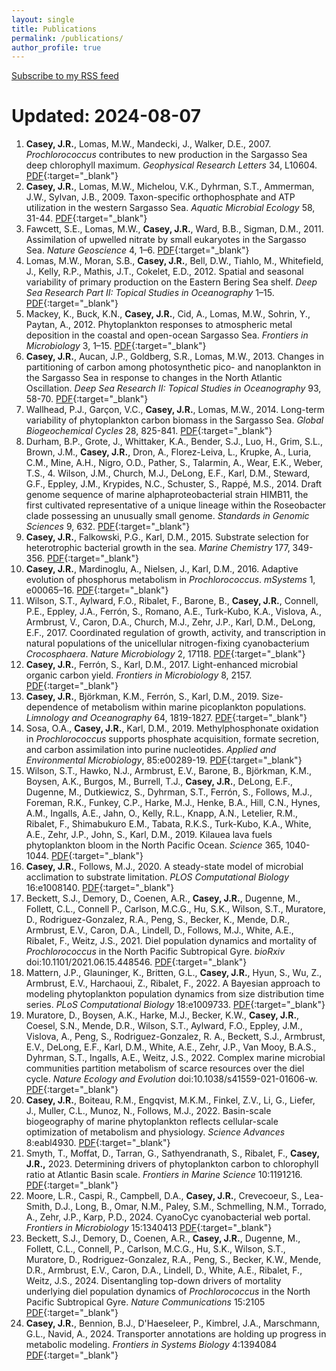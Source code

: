 ```yaml
---
layout: single
title: Publications
permalink: /publications/
author_profile: true
---
```

<a class="btn btn-rss" href="/feed.xml" target="_blank">Subscribe to my RSS feed</a>

# Updated: 2024-08-07
1. **Casey, J.R.**, Lomas, M.W., Mandecki, J., Walker, D.E., 2007. *Prochlorococcus* contributes to new production in the Sargasso Sea deep chlorophyll maximum. *Geophysical Research Letters* 34, L10604. [PDF](/assets/docs/Casey_2007_GRL.pdf){:target="_blank"} 
2. **Casey, J.R.**, Lomas, M.W., Michelou, V.K., Dyhrman, S.T., Ammerman, J.W., Sylvan, J.B., 2009. Taxon-specific orthophosphate and ATP utilization in the western Sargasso Sea. *Aquatic Microbial Ecology* 58, 31-44. [PDF](/assets/docs/Casey_2009_AME.pdf){:target="_blank"}
3. Fawcett, S.E., Lomas, M.W., **Casey, J.R.**, Ward, B.B., Sigman, D.M., 2011. Assimilation of upwelled nitrate by small eukaryotes in the Sargasso Sea. *Nature Geoscience* 4, 1–6. [PDF](/assets/docs/Fawcett_2011_NatGeosci.pdf){:target="_blank"}
4. Lomas, M.W., Moran, S.B., **Casey, J.R.**, Bell, D.W., Tiahlo, M., Whitefield, J., Kelly, R.P., Mathis, J.T., Cokelet, E.D., 2012. Spatial and seasonal variability of primary production on the Eastern Bering Sea shelf. *Deep Sea Research Part II: Topical Studies in Oceanography* 1–15. [PDF](/assets/docs/Lomas_2012_DSR.pdf){:target="_blank"}
5. Mackey, K., Buck, K.N., **Casey, J.R.**, Cid, A., Lomas, M.W., Sohrin, Y., Paytan, A., 2012. Phytoplankton responses to atmospheric metal deposition in the coastal and open-ocean Sargasso Sea. *Frontiers in Microbiology* 3, 1–15. [PDF](/assets/docs/Mackey_2012_FrontiersM.pdf){:target="_blank"}
6. **Casey, J.R.**, Aucan, J.P., Goldberg, S.R., Lomas, M.W., 2013. Changes in partitioning of carbon among photosynthetic pico- and nanoplankton in the Sargasso Sea in response to changes in the North Atlantic Oscillation. *Deep Sea Research II: Topical Studies in Oceanography* 93, 58-70. [PDF](/assets/docs/Casey_2013_DSR.pdf){:target="_blank"}
7. Wallhead, P.J., Garçon, V.C., **Casey, J.R.**, Lomas, M.W., 2014. Long-term variability of phytoplankton carbon biomass in the Sargasso Sea. *Global Biogeochemical Cycles* 28, 825-841. [PDF](/assets/docs/Wallhead_2014_GBC.pdf){:target="_blank"}
8. Durham, B.P., Grote, J., Whittaker, K.A., Bender, S.J., Luo, H., Grim, S.L., Brown, J.M., **Casey, J.R.**, Dron, A., Florez-Leiva, L., Krupke, A., Luria, C.M., Mine, A.H., Nigro, O.D., Pather, S., Talarmin, A., Wear, E.K., Weber, T.S., 4. Wilson, J.M., Church, M.J., DeLong, E.F., Karl, D.M., Steward, G.F., Eppley, J.M., Krypides, N.C., Schuster, S., Rappé, M.S., 2014. Draft genome sequence of marine alphaproteobacterial strain HIMB11, the first cultivated representative of a unique lineage within the Roseobacter clade possessing an unusually small genome. *Standards in Genomic Sciences* 9, 632. [PDF](/assets/docs/Durham_2014_SGS.pdf){:target="_blank"}
9. **Casey, J.R.**, Falkowski, P.G., Karl, D.M., 2015. Substrate selection for heterotrophic bacterial growth in the sea. *Marine Chemistry* 177, 349-356. [PDF](/assets/docs/Casey_2015_MarChe.pdf){:target="_blank"}
10. **Casey, J.R.**, Mardinoglu, A., Nielsen, J., Karl, D.M., 2016. Adaptive evolution of phosphorus metabolism in *Prochlorococcus*. *mSystems* 1, e00065–16. [PDF](/assets/docs/Casey_2016_mSystems.pdf){:target="_blank"} 
11. Wilson, S.T., Aylward, F.O., Ribalet, F., Barone, B., **Casey, J.R.**, Connell, P.E., Eppley, J.A., Ferrón, S., Romano, A.E., Turk-Kubo, K.A., Vislova, A., Armbrust, V., Caron, D.A., Church, M.J., Zehr, J.P., Karl, D.M., DeLong, E.F., 2017. Coordinated regulation of growth, activity, and transcription in natural populations of the unicellular nitrogen-fixing cyanobacterium *Crocosphaera*. *Nature Microbiology* 2, 17118. [PDF](/assets/docs/Wilson_2017_NatMicro.pdf){:target="_blank"} 
12. **Casey, J.R.**, Ferrón, S., Karl, D.M., 2017. Light-enhanced microbial organic carbon yield. *Frontiers in Microbiology* 8, 2157. [PDF](/assets/docs/Casey_2017_FrontiersM.pdf){:target="_blank"}
13. **Casey, J.R.**, Björkman, K.M., Ferrón, S., Karl, D.M., 2019. Size-dependence of metabolism within marine picoplankton populations. *Limnology and Oceanography* 64, 1819-1827. [PDF](/assets/docs/Casey_2019_LO.pdf){:target="_blank"}
14. Sosa, O.A., **Casey, J.R.**, Karl, D.M., 2019. Methylphosphonate oxidation in *Prochlorococcus* supports phosphate acquisition, formate secretion, and carbon assimilation into purine nucleotides. *Applied and Environmental Microbiology*, 85:e00289-19. [PDF](/assets/docs/Sosa_2019_AEM.pdf){:target="_blank"} 
15. Wilson, S.T., Hawko, N.J., Armbrust, E.V., Barone, B., Björkman, K.M., Boysen, A.K., Burgos, M., Burrell, T.J., **Casey, J.R.**, DeLong, E.F., Dugenne, M., Dutkiewicz, S., Dyhrman, S.T., Ferrón, S., Follows, M.J., Foreman, R.K., Funkey, C.P., Harke, M.J., Henke, B.A., Hill, C.N., Hynes, A.M., Ingalls, A.E., Jahn, O., Kelly, R.L., Knapp, A.N., Letelier, R.M., Ribalet, F., Shimabukuro E.M., Tabata, R.K.S., Turk-Kubo, K.A., White, A.E., Zehr, J.P., John, S., Karl, D.M., 2019. Kilauea lava fuels phytoplankton bloom in the North Pacific Ocean. *Science* 365, 1040-1044. [PDF](/assets/docs/Wilson_2019_Science.pdf){:target="_blank"}
16. **Casey, J.R.**, Follows, M.J., 2020. A steady-state model of microbial acclimation to substrate limitation. *PLOS Computational Biology* 16:e1008140. [PDF](/assets/docs/CaseyFollows2020.pdf){:target="_blank"}
17. Beckett, S.J., Demory, D., Coenen, A.R., **Casey, J.R.**, Dugenne, M., Follett, C.L., Connell P., Carlson, M.C.G., Hu, S.K., Wilson, S.T., Muratore, D., Rodriguez-Gonzalez, R.A., Peng, S., Becker, K., Mende, D.R., Armbrust, E.V., Caron, D.A., Lindell, D., Follows, M.J., White, A.E., Ribalet, F., Weitz, J.S., 2021. Diel population dynamics and mortality of *Prochlorococcus* in the North Pacific Subtropical Gyre. *bioRxiv* doi:10.1101/2021.06.15.448546. [PDF](/assets/docs/Beckett_2021_bioRxiv.pdf){:target="_blank"}
18. Mattern, J.P., Glauninger, K., Britten, G.L., **Casey, J.R.**, Hyun, S., Wu, Z., Armbrust, E.V., Harchaoui, Z., Ribalet, F., 2022. A Bayesian approach to modeling phytoplankton population dynamics from size distribution time series. *PLoS Computational Biology* 18:e1009733. [PDF](/assets/docs/Mattern_2022_PlosCompBio.pdf){:target="_blank"}
19. Muratore, D., Boysen, A.K., Harke, M.J., Becker, K.W., **Casey, J.R.**, Coesel, S.N., Mende, D.R., Wilson, S.T., Aylward, F.O., Eppley, J.M., Vislova, A., Peng, S., Rodriguez-Gonzalez, R. A., Beckett, S.J., Armbrust, E.V., DeLong, E.F., Karl, D.M., White, A.E., Zehr, J.P., Van Mooy, B.A.S., Dyhrman, S.T., Ingalls, A.E., Weitz, J.S., 2022. Complex marine microbial communities partition metabolism of scarce resources over the diel cycle. *Nature Ecology and Evolution* doi:10.1038/s41559-021-01606-w. [PDF](/assets/docs/Muratore_2022_NatureEcoEvo.pdf){:target="_blank"}
20. **Casey, J.R.**, Boiteau, R.M., Engqvist, M.K.M., Finkel, Z.V., Li, G., Liefer, J., Muller, C.L., Munoz, N., Follows, M.J., 2022. Basin-scale biogeography of marine phytoplankton reflects cellular-scale optimization of metabolism and physiology. *Science Advances* 8:eabl4930. [PDF](/assets/docs/Casey_2022_ScienceAdvances.pdf){:target="_blank"}
21. Smyth, T., Moffat, D., Tarran, G., Sathyendranath, S., Ribalet, F., **Casey, J.R.,** 2023. Determining drivers of phytoplankton carbon to chlorophyll ratio at Atlantic Basin scale. *Frontiers in Marine Science* 10:1191216. [PDF](/assets/docs/Smyth_2023_Frontiers.pdf){:target="_blank"}
22. Moore, L.R., Caspi, R., Campbell, D.A., **Casey, J.R.**, Crevecoeur, S., Lea-Smith, D.J., Long, B., Omar, N.M., Paley, S.M., Schmelling, N.M., Torrado, A., Zehr, J.P., Karp, P.D., 2024. CyanoCyc cyanobacterial web portal. *Frontiers in Microbiology* 15:1340413 [PDF](/assets/docs/Moore_2024_Frontiers.pdf){:target="_blank"}
23. Beckett, S.J., Demory, D., Coenen, A.R., **Casey, J.R.**, Dugenne, M., Follett, C.L., Connell, P., Carlson, M.C.G., Hu, S.K., Wilson, S.T., Muratore, D., Rodriguez-Gonzalez, R.A., Peng, S., Becker, K.W., Mende, D.R., Armbrust, E.V., Caron, D.A., Lindell, D., White, A.E., Ribalet, F., Weitz, J.S., 2024. Disentangling top-down drivers of mortality underlying diel population dynamics of *Prochlorococcus* in the North Pacific Subtropical Gyre. *Nature Communications* 15:2105 [PDF](/assets/docs/Beckett_2024_NatCom.pdf){:target="_blank"}
24. **Casey, J.R.**, Bennion, B.J., D'Haeseleer, P., Kimbrel, J.A., Marschmann, G.L., Navid, A., 2024. Transporter annotations are holding up progress in metabolic modeling. *Frontiers in Systems Biology* 4:1394084 [PDF](/assets/docs/Casey_2024_FrontierSysBio.pdf){:target="_blank"}

